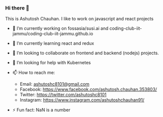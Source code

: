 ### Hi there 👋

This is Ashutosh Chauhan.
I like to work on javascript and react projects 


- 🔭 I’m currently working on fossasia/susi.ai and coding-club-iit-jammu/coding-club-iit-jammu.github.io
    
- 🌱 I’m currently learning react and redux
    
- 👯 I’m looking to collaborate on frontend and backend (nodejs) projects.

- 🤔 I’m looking for help with Kubernetes

- 📫 How to reach me: 
    - Email: ashutoshc8101@gmail.com
    - Facebook: https://www.facebook.com/ashutosh.chauhan.353803/
    - Twitter: https://twitter.com/ashutoshc8101
    - Instagram: https://www.instagram.com/ashutoshchauhan91/
    
- ⚡ Fun fact:
    NaN is a number

